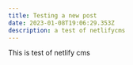 ```yaml
---
title: Testing a new post
date: 2023-01-08T19:06:29.353Z
description: a test of netlifycms
---
```

T﻿his is test of netlify cms